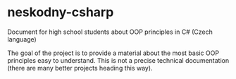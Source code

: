 # neskodny-csharp
Document for high school students about OOP principles in C# (Czech language)

The goal of the project is to provide a material about the most basic OOP principles easy to understand. This is not a precise technical documentation (there are many better projects heading this way).
